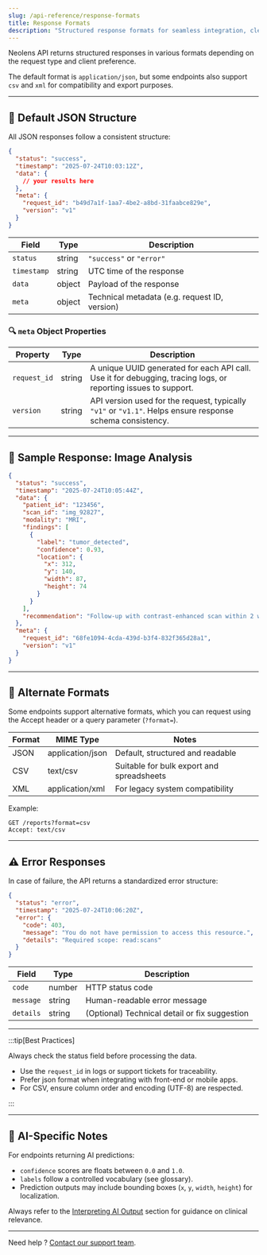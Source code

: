 ```yaml
---
slug: /api-reference/response-formats
title: Response Formats
description: "Structured response formats for seamless integration, clear error reporting, and AI-powered insights with Neolens API."
---
```


Neolens API returns structured responses in various formats depending on the request type and client preference.

The default format is `application/json`, but some endpoints also support `csv` and `xml` for compatibility and export purposes.

---

## 📄 Default JSON Structure

All JSON responses follow a consistent structure:

```json
{
  "status": "success",
  "timestamp": "2025-07-24T10:03:12Z",
  "data": {
    // your results here
  },
  "meta": {
    "request_id": "b49d7a1f-1aa7-4be2-a8bd-31faabce829e",
    "version": "v1"
  }
}
```

| Field       | Type   | Description                                 |
| ----------- | ------ | ------------------------------------------- |
| `status`    | string | `"success"` or `"error"`                      |
| `timestamp` | string | UTC time of the response                      |
| `data`      | object | Payload of the response                       |
| `meta`      | object | Technical metadata (e.g. request ID, version) |

### 🔍 `meta` Object Properties

| Property     | Type   | Description                                                                                                    |
| ------------ | ------ | -------------------------------------------------------------------------------------------------------------- |
| `request_id` | string | A unique UUID generated for each API call. Use it for debugging, tracing logs, or reporting issues to support. |
| `version`    | string | API version used for the request, typically `"v1"` or `"v1.1"`. Helps ensure response schema consistency.      |

---

## 🧪 Sample Response: Image Analysis

```json
{
  "status": "success",
  "timestamp": "2025-07-24T10:05:44Z",
  "data": {
    "patient_id": "123456",
    "scan_id": "img_92827",
    "modality": "MRI",
    "findings": [
      {
        "label": "tumor_detected",
        "confidence": 0.93,
        "location": {
          "x": 312,
          "y": 140,
          "width": 87,
          "height": 74
        }
      }
    ],
    "recommendation": "Follow-up with contrast-enhanced scan within 2 weeks"
  },
  "meta": {
    "request_id": "68fe1094-4cda-439d-b3f4-832f365d28a1",
    "version": "v1"
  }
}
```

---

## 🔁 Alternate Formats

Some endpoints support alternative formats, which you can request using the Accept header or a query parameter (`?format=`).

| Format | MIME Type          | Notes                                     |
| ------ | ------------------ | ----------------------------------------- |
| JSON   | application/json   | Default, structured and readable          |
| CSV    | text/csv           | Suitable for bulk export and spreadsheets |
| XML    | application/xml    | For legacy system compatibility           |

Example:

```vbnet
GET /reports?format=csv
Accept: text/csv
```

---

## ⚠️ Error Responses

In case of failure, the API returns a standardized error structure:

```json
{
  "status": "error",
  "timestamp": "2025-07-24T10:06:20Z",
  "error": {
    "code": 403,
    "message": "You do not have permission to access this resource.",
    "details": "Required scope: read:scans"
  }
}
```

| Field     | Type   | Description                                   |
| --------- | ------ | --------------------------------------------- |
| `code`    | number | HTTP status code                              |
| `message` | string | Human-readable error message                  |
| `details` | string | (Optional) Technical detail or fix suggestion |

---

:::tip[Best Practices]

Always check the status field before processing the data.

- Use the `request_id` in logs or support tickets for traceability.
- Prefer json format when integrating with front-end or mobile apps.
- For CSV, ensure column order and encoding (UTF-8) are respected.

:::

---

## 🧠 AI-Specific Notes

For endpoints returning AI predictions:

- `confidence` scores are floats between `0.0` and `1.0`.
- `labels` follow a controlled vocabulary (see glossary).
- Prediction outputs may include bounding boxes (`x`, `y`, `width`, `height`) for localization.

Always refer to the [Interpreting AI Output](../ai-insights/interpreting-results) section for guidance on clinical relevance.

---

Need help ? [Contact our support team](mailto:support@neolens.ai).
